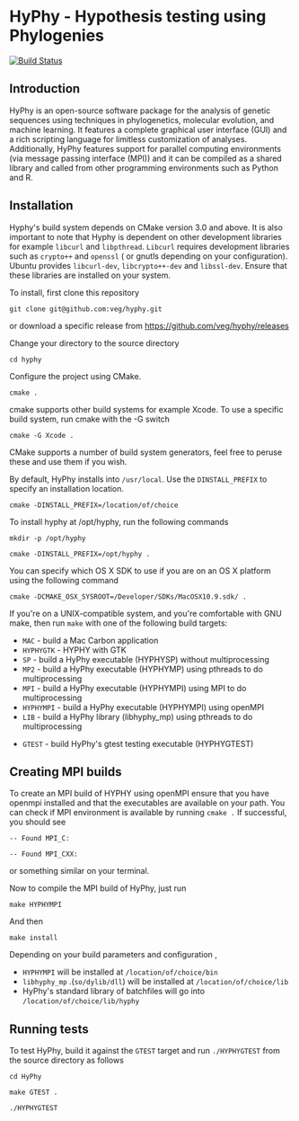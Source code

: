 HyPhy - Hypothesis testing using Phylogenies
============================================

[![Build Status](https://travis-ci.org/veg/hyphy.svg)](https://travis-ci.org/veg/hyphy)

Introduction
------------
HyPhy is an open-source software package for the analysis of genetic sequences using techniques in phylogenetics, molecular evolution, and machine learning. It features a complete graphical user interface (GUI) and a rich scripting language for limitless customization of analyses. Additionally, HyPhy features support for parallel computing environments (via message passing interface (MPI)) and it can be compiled as a shared library and called from other programming environments such as Python and R. 

Installation
------------

Hyphy's build system depends on CMake version 3.0 and above. It is also important to note that Hyphy is dependent on other development libraries for example
`libcurl` and `libpthread`. `Libcurl` requires development libraries such as `crypto++` and `openssl` ( or gnutls depending on your configuration). Ubuntu provides `libcurl-dev`, `libcrypto++-dev` and `libssl-dev`. Ensure that these libraries are installed on your system.

To install, first clone this repository 

`git clone git@github.com:veg/hyphy.git`

or download a specific release from https://github.com/veg/hyphy/releases

Change your directory to the source directory

`cd hyphy`

Configure the project using CMake.

`cmake .`

cmake supports other build systems for example Xcode. To use a specific build system,
run cmake with the -G switch

`cmake -G Xcode .`

CMake supports a number of build system generators,
feel free to peruse these and use them if you wish.

By default, HyPhy installs into `/usr/local`. Use the `DINSTALL_PREFIX` to specify an installation location.

`cmake -DINSTALL_PREFIX=/location/of/choice`

To install hyphy at /opt/hyphy, run the following commands

`mkdir -p /opt/hyphy`

`cmake -DINSTALL_PREFIX=/opt/hyphy .`

You can specify which OS X SDK to use if you are on an OS X platform using the following command

`cmake -DCMAKE_OSX_SYSROOT=/Developer/SDKs/MacOSX10.9.sdk/ .`

If you're on a UNIX-compatible system, and you're comfortable with GNU make, then run `make` with one of the following build targets:

+   `MAC` - build a Mac Carbon application
+   `HYPHYGTK` - HYPHY with GTK
+   `SP` - build a HyPhy executable (HYPHYSP) without multiprocessing
+   `MP2` - build a HyPhy executable (HYPHYMP) using pthreads to do multiprocessing
+   `MPI` - build a HyPhy executable (HYPHYMPI) using MPI to do multiprocessing
+   `HYPHYMPI` - build a HyPhy executable (HYPHYMPI) using openMPI 
+   `LIB` - build a HyPhy library (libhyphy_mp) using pthreads to do multiprocessing
-   `GTEST` - build HyPhy's gtest testing executable (HYPHYGTEST)

Creating MPI builds
--------

To create an MPI build of HYPHY using openMPI ensure that you 
have openmpi installed and that the executables are available on your  path. 
You can check if MPI environment is available by running 
`cmake .`  If successful, you should see 

`-- Found MPI_C:` 

`-- Found MPI_CXX:`

or something similar on your terminal.

Now to compile the MPI build of HyPhy, just run

`make HYPHYMPI`

And then 

`make install`


Depending on your build parameters and configuration , 

+   `HYPHYMPI` will be installed at  `/location/of/choice/bin`
+   `libhyphy_mp` .(`so/dylib/dll`) will be installed at `/location/of/choice/lib`
+   HyPhy's standard library of batchfiles will go into `/location/of/choice/lib/hyphy`


Running tests
------
To test HyPhy, build it against the `GTEST` target and run `./HYPHYGTEST` from the source directory as follows

`cd HyPhy`

`make GTEST .`

`./HYPHYGTEST`
